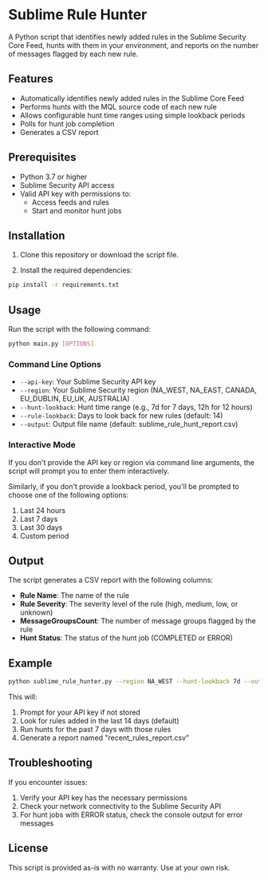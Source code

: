 # Sublime Rule Hunter

A Python script that identifies newly added rules in the Sublime Security Core Feed, hunts with them in your environment, and reports on the number of messages flagged by each new rule.

## Features

- Automatically identifies newly added rules in the Sublime Core Feed
- Performs hunts with the MQL source code of each new rule
- Allows configurable hunt time ranges using simple lookback periods
- Polls for hunt job completion
- Generates a CSV report

## Prerequisites

- Python 3.7 or higher
- Sublime Security API access
- Valid API key with permissions to:
  - Access feeds and rules
  - Start and monitor hunt jobs

## Installation

1. Clone this repository or download the script file.

2. Install the required dependencies:

```bash
pip install -r requirements.txt
```

## Usage

Run the script with the following command:

```bash
python main.py [OPTIONS]
```

### Command Line Options

- `--api-key`: Your Sublime Security API key
- `--region`: Your Sublime Security region (NA_WEST, NA_EAST, CANADA, EU_DUBLIN, EU_UK, AUSTRALIA)
- `--hunt-lookback`: Hunt time range (e.g., 7d for 7 days, 12h for 12 hours)
- `--rule-lookback`: Days to look back for new rules (default: 14)
- `--output`: Output file name (default: sublime_rule_hunt_report.csv)

### Interactive Mode

If you don't provide the API key or region via command line arguments, the script will prompt you to enter them interactively.

Similarly, if you don't provide a lookback period, you'll be prompted to choose one of the following options:
1. Last 24 hours
2. Last 7 days
3. Last 30 days
4. Custom period

## Output

The script generates a CSV report with the following columns:

- **Rule Name**: The name of the rule
- **Rule Severity**: The severity level of the rule (high, medium, low, or unknown)
- **MessageGroupsCount**: The number of message groups flagged by the rule
- **Hunt Status**: The status of the hunt job (COMPLETED or ERROR)

## Example

```bash
python sublime_rule_hunter.py --region NA_WEST --hunt-lookback 7d --output recent_rules_report.csv
```

This will:
1. Prompt for your API key if not stored
2. Look for rules added in the last 14 days (default)
3. Run hunts for the past 7 days with those rules
4. Generate a report named "recent_rules_report.csv"

## Troubleshooting

If you encounter issues:

1. Verify your API key has the necessary permissions
2. Check your network connectivity to the Sublime Security API
3. For hunt jobs with ERROR status, check the console output for error messages

## License

This script is provided as-is with no warranty. Use at your own risk.